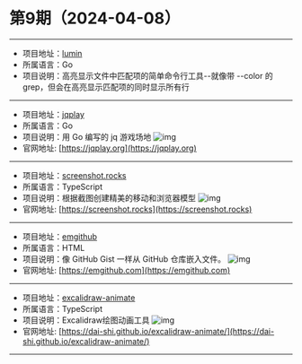 # 第9期（2024-04-08）

---
- 项目地址：[lumin](https://github.com/johnkerl/lumin)
- 所属语言：Go
- 项目说明：高亮显示文件中匹配项的简单命令行工具--就像带 --color 的 grep，但会在高亮显示匹配项的同时显示所有行
---
- 项目地址：[jqplay](https://github.com/owenthereal/jqplay)
- 所属语言：Go
- 项目说明：用 Go 编写的 jq 游戏场地
![img](/weekly/static/images/2024-04-08/1712542035.png)
- 官网地址: [https://jqplay.org](https://jqplay.org)
---
- 项目地址：[screenshot.rocks](https://github.com/daveearley/screenshot.rocks)
- 所属语言：TypeScript
- 项目说明：根据截图创建精美的移动和浏览器模型
![img](/weekly/static/images/2024-04-08/1712542924.png)
- 官网地址: [https://screenshot.rocks](https://screenshot.rocks)
---
- 项目地址：[emgithub](https://github.com/yusanshi/emgithub)
- 所属语言：HTML
- 项目说明：像 GitHub Gist 一样从 GitHub 仓库嵌入文件。
![img](/weekly/static/images/2024-04-08/1712550516.png)
- 官网地址: [https://emgithub.com](https://emgithub.com)
---
- 项目地址：[excalidraw-animate](https://github.com/dai-shi/excalidraw-animate)
- 所属语言：TypeScript
- 项目说明：Excalidraw绘图动画工具
![img](/weekly/static/images/2024-04-08/1712551636.png)
- 官网地址: [https://dai-shi.github.io/excalidraw-animate/](https://dai-shi.github.io/excalidraw-animate/)
---